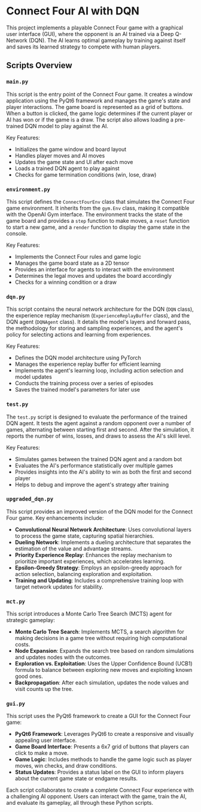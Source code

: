 # Connect Four AI with DQN

This project implements a playable Connect Four game with a graphical user interface (GUI), where the opponent is an AI trained via a Deep Q-Network (DQN). The AI learns optimal gameplay by training against itself and saves its learned strategy to compete with human players.

## Scripts Overview

### `main.py`

This script is the entry point of the Connect Four game. It creates a window application using the PyQt6 framework and manages the game's state and player interactions. The game board is represented as a grid of buttons. When a button is clicked, the game logic determines if the current player or AI has won or if the game is a draw. The script also allows loading a pre-trained DQN model to play against the AI.

Key Features:
- Initializes the game window and board layout
- Handles player moves and AI moves
- Updates the game state and UI after each move
- Loads a trained DQN agent to play against
- Checks for game termination conditions (win, lose, draw)

### `environment.py`

This script defines the `ConnectFourEnv` class that simulates the Connect Four game environment. It inherits from the `gym.Env` class, making it compatible with the OpenAI Gym interface. The environment tracks the state of the game board and provides a `step` function to make moves, a `reset` function to start a new game, and a `render` function to display the game state in the console.

Key Features:
- Implements the Connect Four rules and game logic
- Manages the game board state as a 2D tensor
- Provides an interface for agents to interact with the environment
- Determines the legal moves and updates the board accordingly
- Checks for a winning condition or a draw

### `dqn.py`

This script contains the neural network architecture for the DQN (`DQN` class), the experience replay mechanism (`ExperienceReplayBuffer` class), and the DQN agent (`DQNAgent` class). It details the model's layers and forward pass, the methodology for storing and sampling experiences, and the agent's policy for selecting actions and learning from experiences.

Key Features:
- Defines the DQN model architecture using PyTorch
- Manages the experience replay buffer for efficient learning
- Implements the agent's learning loop, including action selection and model updates
- Conducts the training process over a series of episodes
- Saves the trained model's parameters for later use

### `test.py`

The `test.py` script is designed to evaluate the performance of the trained DQN agent. It tests the agent against a random opponent over a number of games, alternating between starting first and second. After the simulation, it reports the number of wins, losses, and draws to assess the AI's skill level.

Key Features:
- Simulates games between the trained DQN agent and a random bot
- Evaluates the AI's performance statistically over multiple games
- Provides insights into the AI's ability to win as both the first and second player
- Helps to debug and improve the agent's strategy after training

### `upgraded_dqn.py`

This script provides an improved version of the DQN model for the Connect Four game. Key enhancements include:

- **Convolutional Neural Network Architecture**: Uses convolutional layers to process the game state, capturing spatial hierarchies.
- **Dueling Network**: Implements a dueling architecture that separates the estimation of the value and advantage streams.
- **Priority Experience Replay**: Enhances the replay mechanism to prioritize important experiences, which accelerates learning.
- **Epsilon-Greedy Strategy**: Employs an epsilon-greedy approach for action selection, balancing exploration and exploitation.
- **Training and Updating**: Includes a comprehensive training loop with target network updates for stability.

### `mct.py`

This script introduces a Monte Carlo Tree Search (MCTS) agent for strategic gameplay:

- **Monte Carlo Tree Search**: Implements MCTS, a search algorithm for making decisions in a game tree without requiring high computational costs.
- **Node Expansion**: Expands the search tree based on random simulations and updates nodes with the outcomes.
- **Exploration vs. Exploitation**: Uses the Upper Confidence Bound (UCB1) formula to balance between exploring new moves and exploiting known good ones.
- **Backpropagation**: After each simulation, updates the node values and visit counts up the tree.

### `gui.py`

This script uses the PyQt6 framework to create a GUI for the Connect Four game:

- **PyQt6 Framework**: Leverages PyQt6 to create a responsive and visually appealing user interface.
- **Game Board Interface**: Presents a 6x7 grid of buttons that players can click to make a move.
- **Game Logic**: Includes methods to handle the game logic such as player moves, win checks, and draw conditions.
- **Status Updates**: Provides a status label on the GUI to inform players about the current game state or endgame results.


Each script collaborates to create a complete Connect Four experience with a challenging AI opponent. Users can interact with the game, train the AI, and evaluate its gameplay, all through these Python scripts.
